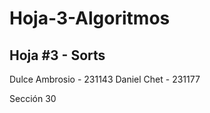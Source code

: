 # Hoja-3-Algoritmos
Hoja #3 - Sorts 
----------------------- 
Dulce Ambrosio - 231143 
Daniel Chet - 231177  

Sección 30
